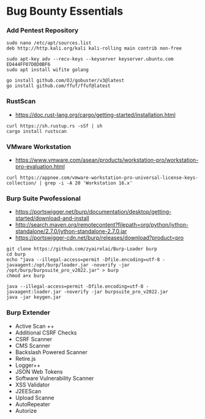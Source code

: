 # Bug Bounty Essentials

### Add Pentest Repository
```
sudo nano /etc/apt/sources.list
deb http://http.kali.org/kali kali-rolling main contrib non-free

sudo apt-key adv --recv-keys --keyserver keyserver.ubuntu.com ED444FF07D8D0BF6
sudo apt install wifite golang

go install github.com/OJ/gobuster/v3@latest
go install github.com/ffuf/ffuf@latest
```

### RustScan
- https://doc.rust-lang.org/cargo/getting-started/installation.html
```
curl https://sh.rustup.rs -sSf | sh
cargo install rustscan
```

### VMware Workstation
- https://www.vmware.com/asean/products/workstation-pro/workstation-pro-evaluation.html
```
curl https://appnee.com/vmware-workstation-pro-universal-license-keys-collection/ | grep -i -A 20 'Workstation 16.x'
```

### Burp Suite Pwofessional
- https://portswigger.net/burp/documentation/desktop/getting-started/download-and-install
- http://search.maven.org/remotecontent?filepath=org/python/jython-standalone/2.7.0/jython-standalone-2.7.0.jar
- https://portswigger-cdn.net/burp/releases/download?product=pro
```
git clone https://github.com/zyairelai/Burp-Loader burp
cd burp
echo "java --illegal-access=permit -Dfile.encoding=utf-8 -javaagent:/opt/burp/loader.jar -noverify -jar /opt/burp/burpsuite_pro_v2022.jar" > burp
chmod a+x burp

java --illegal-access=permit -Dfile.encoding=utf-8 -javaagent:loader.jar -noverify -jar burpsuite_pro_v2022.jar
java -jar keygen.jar
```

### Burp Extender
- Active Scan ++
- Additional CSRF Checks
- CSRF Scanner
- CMS Scanner
- Backslash Powered Scanner
- Retire.js
- Logger++
- JSON Web Tokens
- Software Vulnerability Scanner
- XSS Validator
- J2EEScan
- Upload Scanne
- AutoRepeater
- Autorize
